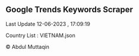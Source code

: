 

## Google Trends Keywords Scraper 
 
Last Update 12-06-2023 , 17:09:19

Country List :
VIETNAM.json



© Abdul Muttaqin 
